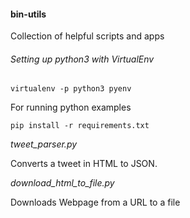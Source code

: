#### bin-utils
Collection of helpful scripts and apps

###### Setting up python3 with VirtualEnv

```
virtualenv -p python3 pyenv
```

For running python examples

```
pip install -r requirements.txt
```

_tweet_parser.py_

Converts a tweet in HTML to JSON. 

_download_html_to_file.py_

Downloads Webpage from a URL to a file
